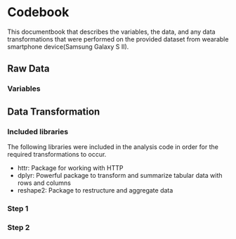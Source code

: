 # Codebook
This documentbook that describes the variables, 
the data, and any data transformations that were performed on
the provided dataset from wearable smartphone device(Samsung Galaxy S II). 

## Raw Data

### Variables

## Data Transformation

### Included libraries
The following libraries were included in the analysis code in order for the required transformations 
to occur. 
* httr: Package for working with HTTP
* dplyr: Powerful package to transform and summarize tabular data with rows and columns
* reshape2: Package to restructure and aggregate data

### Step 1

### Step 2

